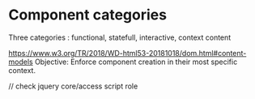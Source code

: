 
# Component categories
 
 Three categories : functional, statefull, interactive, context content

https://www.w3.org/TR/2018/WD-html53-20181018/dom.html#content-models
 Objective: Enforce component creation  in their most specific context. 

 // check jquery core/access script role